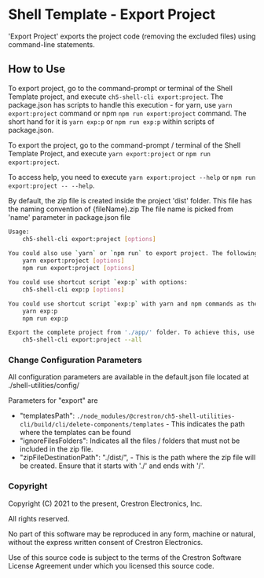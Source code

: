 # Shell Template - Export Project

'Export Project' exports the project code (removing the excluded files) using command-line statements.

## How to Use

To export project, go to the command-prompt or terminal of the Shell Template project, and execute `ch5-shell-cli export:project`.
The package.json has scripts to handle this execution - for yarn, use `yarn export:project` command or npm  `npm run export:project` command. The short hand for it is `yarn exp:p` or `npm run exp:p` within scripts of package.json.

To export the project, go to the command-prompt / terminal of the Shell Template Project, and execute `yarn export:project` or  `npm run export:project`.

To access help, you need to execute `yarn export:project --help` or `npm run export:project -- --help`.

By default, the zip file is created inside the project 'dist' folder. This file has the naming convention of {fileName}.zip
The file name is picked from 'name' parameter in package.json file

```bash
Usage: 
    ch5-shell-cli export:project [options]
    
You could also use `yarn` or `npm run` to export project. The following are the commands:
    yarn export:project [options]
    npm run export:project [options]

You could use shortcut script `exp:p` with options:
    ch5-shell-cli exp:p [options]

You could use shortcut script `exp:p` with yarn and npm commands as the following:
    yarn exp:p
    npm run exp:p

Export the complete project from './app/' folder. To achieve this, use the below commands:
    ch5-shell-cli export:project --all
```

### Change Configuration Parameters

All configuration parameters are available in the default.json file located at ./shell-utilities/config/

Parameters for "export" are

- "templatesPath": `./node_modules/@crestron/ch5-shell-utilities-cli/build/cli/delete-components/templates` - This indicates the path where the templates can be found
- "ignoreFilesFolders": Indicates all the files / folders that must not be included in the zip file.
- "zipFileDestinationPath": "./dist/", - This is the path where the zip file will be created. Ensure that it starts with './' and ends with '/'.

### Copyright

Copyright (C) 2021 to the present, Crestron Electronics, Inc.

All rights reserved.

No part of this software may be reproduced in any form, machine
or natural, without the express written consent of Crestron Electronics.

Use of this source code is subject to the terms of the Crestron Software License Agreement
under which you licensed this source code.
